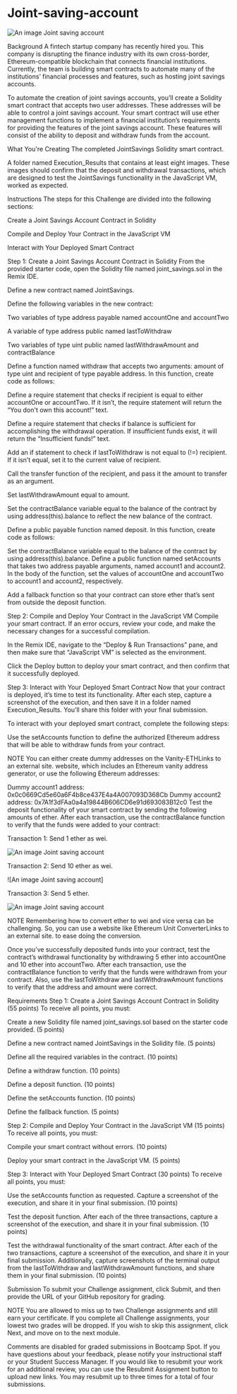 # Joint-saving-account


![An image Joint saving account](https://github.com/chinkate2022/Joint-saving-account/blob/main/20-5-challenge-image.png)

Background
A fintech startup company has recently hired you. This company is disrupting the finance industry with its own cross-border, Ethereum-compatible blockchain that connects financial institutions. Currently, the team is building smart contracts to automate many of the institutions’ financial processes and features, such as hosting joint savings accounts.

To automate the creation of joint savings accounts, you’ll create a Solidity smart contract that accepts two user addresses. These addresses will be able to control a joint savings account. Your smart contract will use ether management functions to implement a financial institution’s requirements for providing the features of the joint savings account. These features will consist of the ability to deposit and withdraw funds from the account.

What You're Creating
The completed JointSavings Solidity smart contract.

A folder named Execution_Results that contains at least eight images. These images should confirm that the deposit and withdrawal transactions, which are designed to test the JointSavings functionality in the JavaScript VM, worked as expected.


Instructions
The steps for this Challenge are divided into the following sections:

Create a Joint Savings Account Contract in Solidity

Compile and Deploy Your Contract in the JavaScript VM

Interact with Your Deployed Smart Contract

Step 1: Create a Joint Savings Account Contract in Solidity
From the provided starter code, open the Solidity file named joint_savings.sol in the Remix IDE.

Define a new contract named JointSavings.

Define the following variables in the new contract:

Two variables of type address payable named accountOne and accountTwo

A variable of type address public named lastToWithdraw

Two variables of type uint public named lastWithdrawAmount and contractBalance

Define a function named withdraw that accepts two arguments: amount of type uint and recipient of type payable address. In this function, create code as follows:

Define a require statement that checks if recipient is equal to either accountOne or accountTwo. If it isn’t, the require statement will return the “You don't own this account!” text.

Define a require statement that checks if balance is sufficient for accomplishing the withdrawal operation. If insufficient funds exist, it will return the “Insufficient funds!” text.

Add an if statement to check if lastToWithdraw is not equal to (!=) recipient. If it isn’t equal, set it to the current value of recipient.

Call the transfer function of the recipient, and pass it the amount to transfer as an argument.

Set lastWithdrawAmount equal to amount.

Set the contractBalance variable equal to the balance of the contract by using address(this).balance to reflect the new balance of the contract.

Define a public payable function named deposit. In this function, create code as follows:

Set the contractBalance variable equal to the balance of the contract by using address(this).balance.
Define a public function named setAccounts that takes two address payable arguments, named account1 and account2. In the body of the function, set the values of accountOne and accountTwo to account1 and account2, respectively.

Add a fallback function so that your contract can store ether that’s sent from outside the deposit function.

Step 2: Compile and Deploy Your Contract in the JavaScript VM
Compile your smart contract. If an error occurs, review your code, and make the necessary changes for a successful compilation.

In the Remix IDE, navigate to the “Deploy & Run Transactions” pane, and then make sure that “JavaScript VM” is selected as the environment.

Click the Deploy button to deploy your smart contract, and then confirm that it successfully deployed.

Step 3: Interact with Your Deployed Smart Contract
Now that your contract is deployed, it’s time to test its functionality. After each step, capture a screenshot of the execution, and then save it in a folder named Execution_Results. You’ll share this folder with your final submission.

To interact with your deployed smart contract, complete the following steps:

Use the setAccounts function to define the authorized Ethereum address that will be able to withdraw funds from your contract.

NOTE
You can either create dummy addresses on the Vanity-ETHLinks to an external site. website, which includes an Ethereum vanity address generator, or use the following Ethereum addresses:

Dummy account1 address: 0x0c0669Cd5e60a6F4b8ce437E4a4A007093D368Cb
Dummy account2 address: 0x7A1f3dFAa0a4a19844B606CD6e91d693083B12c0
Test the deposit functionality of your smart contract by sending the following amounts of ether. After each transaction, use the contractBalance function to verify that the funds were added to your contract:

Transaction 1: Send 1 ether as wei.

![An image Joint saving account](https://github.com/chinkate2022/Joint-saving-account/blob/main/transaction1.png)

Transaction 2: Send 10 ether as wei.

![An image Joint saving account]

Transaction 3: Send 5 ether.

![An image Joint saving account](https://github.com/chinkate2022/Joint-saving-account/blob/main/Screenshot%20(15).png)

NOTE
Remembering how to convert ether to wei and vice versa can be challenging. So, you can use a website like Ethereum Unit ConverterLinks to an external site. to ease doing the conversion.

Once you’ve successfully deposited funds into your contract, test the contract’s withdrawal functionality by withdrawing 5 ether into accountOne and 10 ether into accountTwo. After each transaction, use the contractBalance function to verify that the funds were withdrawn from your contract. Also, use the lastToWithdraw and lastWithdrawAmount functions to verify that the address and amount were correct.

Requirements
Step 1: Create a Joint Savings Account Contract in Solidity (55 points)
To receive all points, you must:

Create a new Solidity file named joint_savings.sol based on the starter code provided. (5 points)

Define a new contract named JointSavings in the Solidity file. (5 points)

Define all the required variables in the contract. (10 points)

Define a withdraw function. (10 points)

Define a deposit function. (10 points)

Define the setAccounts function. (10 points)

Define the fallback function. (5 points)

Step 2: Compile and Deploy Your Contract in the JavaScript VM (15 points)
To receive all points, you must:

Compile your smart contract without errors. (10 points)

Deploy your smart contract in the JavaScript VM. (5 points)

Step 3: Interact with Your Deployed Smart Contract (30 points)
To receive all points, you must:

Use the setAccounts function as requested. Capture a screenshot of the execution, and share it in your final submission. (10 points)

Test the deposit function. After each of the three transactions, capture a screenshot of the execution, and share it in your final submission. (10 points)

Test the withdrawal functionality of the smart contract. After each of the two transactions, capture a screenshot of the execution, and share it in your final submission. Additionally, capture screenshots of the terminal output from the lastToWithdraw and lastWithdrawAmount functions, and share them in your final submission. (10 points)

Submission
To submit your Challenge assignment, click Submit, and then provide the URL of your GitHub repository for grading.

NOTE
You are allowed to miss up to two Challenge assignments and still earn your certificate. If you complete all Challenge assignments, your lowest two grades will be dropped. If you wish to skip this assignment, click Next, and move on to the next module.

Comments are disabled for graded submissions in Bootcamp Spot. If you have questions about your feedback, please notify your instructional staff or your Student Success Manager. If you would like to resubmit your work for an additional review, you can use the Resubmit Assignment button to upload new links. You may resubmit up to three times for a total of four submissions.

